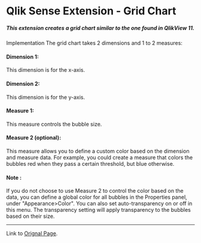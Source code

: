 # Qlik Sense Extension - Grid Chart
##### This extension creates a grid chart similar to the one found in QlikView 11.

Implementation The grid chart takes 2 dimensions and 1 to 2 measures:

#### Dimension 1:
This dimension is for the x-axis.
#### Dimension 2:
This dimension is for the y-axis.
#### Measure 1:
This measure controls the bubble size.
#### Measure 2 (optional):
This measure allows you to define a custom color based on the dimension and measure data. For example, you could create a measure that colors the bubbles red when they pass a certain threshold, but blue otherwise.
#### Note :
If you do not choose to use Measure 2 to control the color based on the data, you can define a global color for all bubbles in the Properties panel, under "Appearance>Color". You can also set auto-transparency on or off in this menu. The transparency setting will apply transparency to the bubbles based on their size.
<hr>
Link to <a href="https://github.com/skokenes/Qlik_Sense_Extension-GridChart" target="_blank">Orignal Page</a>.
